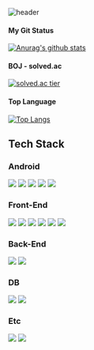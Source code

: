 ![header](https://capsule-render.vercel.app/api?type=slice&color=gradient&text=%20SunghoPark%20%20&height=200&fontSize=100)

<h4>My Git Status</h4>

[![Anurag's github stats](https://github-readme-stats.vercel.app/api?username=sungho8&show_icons=true&theme={theme})](https://github.com/sungho8/github-readme-stats)

<h4>BOJ - solved.ac</h4>

[![solved.ac tier](http://mazassumnida.wtf/api/generate_badge?boj=sungho0830)](https://solved.ac/sungho0830)

<h4>Top Language</h4>

[![Top Langs](https://github-readme-stats.vercel.app/api/top-langs/?username=sungho8&layout=compact&theme=dark&langs_count=15)](https://github.com/anuraghazra/github-readme-stats)


## Tech Stack
### Android
<img src="https://img.shields.io/badge/Android Studio-3DDC84?style=flat-square&logo=AndroidStudio&logoColor=white"/> <img src="https://img.shields.io/badge/Android-3DDC84?style=flat-square&logo=Android&logoColor=white"/> <img src="https://img.shields.io/badge/Kotlin-7F52FF?style=flat-square&logo=Kotlin&logoColor=white"/> <img src="https://img.shields.io/badge/Java-007396?style=flat-square&logo=Java&logoColor=white"/> <img src="https://img.shields.io/badge/Firebase-FFCA28?style=flat-square&logo=Firebase&logoColor=white"/>

### Front-End
<img src="https://img.shields.io/badge/jQuery-0769AD?style=flat-square&logo=jQuery&logoColor=white"/> <img src="https://img.shields.io/badge/Vue.js-4FC08D?style=flat-square&logo=Vue.js&logoColor=white"/> <img src="https://img.shields.io/badge/Javascript-F7DF1E?style=flat-square&logo=Javascript&logoColor=white"/> <img src="https://img.shields.io/badge/HTML5-E34F26?style=flat-square&logo=HTML5&logoColor=white"/> <img src="https://img.shields.io/badge/CSS3-1572B6?style=flat-square&logo=CSS3&logoColor=white"/> <img src="https://img.shields.io/badge/Visual Studio Code-007ACC?style=flat-square&logo=VisualStudioCode&logoColor=white"/> 

### Back-End
<img src="https://img.shields.io/badge/Spring Boot-6DB33F?style=flat-square&logo=SpringBoot&logoColor=white"/> <img src="https://img.shields.io/badge/Spring-6DB33F?style=flat-square&logo=Spring&logoColor=white"/> 

### DB
<img src="https://img.shields.io/badge/MySQL-4479A1?style=flat-square&logo=MySQL&logoColor=white"/> <img src="https://img.shields.io/badge/Oracle-F80000?style=flat-square&logo=Oracle&logoColor=white"/>

### Etc
<img src="https://img.shields.io/badge/C-A8B9CC?style=flat-square&logo=C&logoColor=white"/> <img src="https://img.shields.io/badge/C++-00599C?style=flat-square&logo=C++&logoColor=white"/> 

